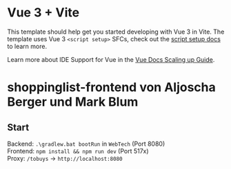 # Vue 3 + Vite

This template should help get you started developing with Vue 3 in Vite. The template uses Vue 3 `<script setup>` SFCs, check out the [script setup docs](https://v3.vuejs.org/api/sfc-script-setup.html#sfc-script-setup) to learn more.

Learn more about IDE Support for Vue in the [Vue Docs Scaling up Guide](https://vuejs.org/guide/scaling-up/tooling.html#ide-support).

# shoppinglist-frontend von Aljoscha Berger und Mark Blum

## Start
Backend: `.\gradlew.bat bootRun` in `WebTech` (Port 8080)  
Frontend: `npm install && npm run dev` (Port 517x)  
Proxy: `/tobuys` → `http://localhost:8080`